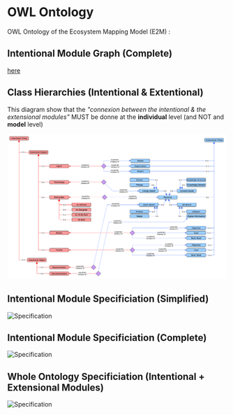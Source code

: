 OWL Ontology
==
OWL Ontology of the Ecosystem Mapping Model (E2M) :

Intentional Module Graph (Complete)
-
 <a href="http://hubject.net/iPlumb3r/E2M/OWL-Ontology/index-en.html">here</a>

Class Hierarchies (Intentional & Extentional)
-
This diagram show that the _"connexion between the intentional & the extensional modules"_ MUST be donne at the __individual__ level (and NOT and __model__ level)

![Specification](https://github.com/iPlumb3r/EcosystemMapping/blob/master/images/OWL-Ontology%40E2M_ClassView_2020-03-11.png)

Intentional Module Specificiation (Simplified)
-
![Specification](https://github.com/iPlumb3r/EcosystemMappingModel/blob/master/images/OWL-Ontology%40E2M-i_Simplified_2020-03-04.png)


Intentional Module Specificiation (Complete)
-
![Specification](https://github.com/iPlumb3r/EcosystemMappingModel/blob/master/images/OWL-Ontology%40E2M-i_2020-03-04.png)


Whole Ontology Specificiation (Intentional + Extensional Modules)
-
![Specification](https://github.com/iPlumb3r/EcosystemMappingModel/blob/master/images/OWL-Ontology%40E2M_2020-03-06.png)
